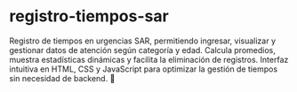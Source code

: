 # registro-tiempos-sar
Registro de tiempos en urgencias SAR, permitiendo ingresar, visualizar y gestionar datos de atención según categoría y edad. Calcula promedios, muestra estadísticas dinámicas y facilita la eliminación de registros. Interfaz intuitiva en HTML, CSS y JavaScript para optimizar la gestión de tiempos sin necesidad de backend. 🚀
